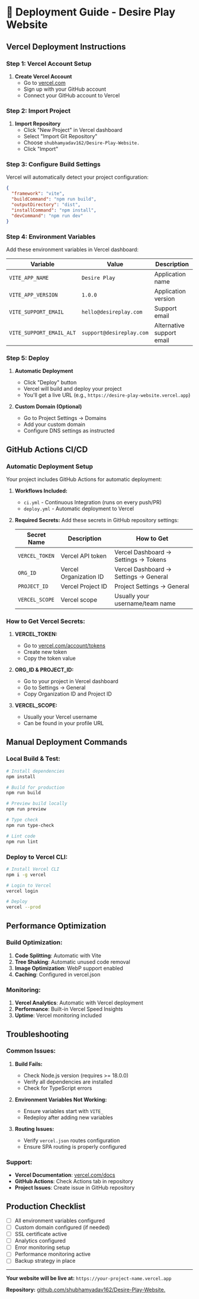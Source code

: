 # 🚀 Deployment Guide - Desire Play Website

## Vercel Deployment Instructions

### Step 1: Vercel Account Setup

1. **Create Vercel Account**
   - Go to [vercel.com](https://vercel.com)
   - Sign up with your GitHub account
   - Connect your GitHub account to Vercel

### Step 2: Import Project

1. **Import Repository**
   - Click "New Project" in Vercel dashboard
   - Select "Import Git Repository"
   - Choose `shubhamyadav162/Desire-Play-Website.`
   - Click "Import"

### Step 3: Configure Build Settings

Vercel will automatically detect your project configuration:

```json
{
  "framework": "vite",
  "buildCommand": "npm run build",
  "outputDirectory": "dist",
  "installCommand": "npm install",
  "devCommand": "npm run dev"
}
```

### Step 4: Environment Variables

Add these environment variables in Vercel dashboard:

| Variable | Value | Description |
|----------|-------|-------------|
| `VITE_APP_NAME` | `Desire Play` | Application name |
| `VITE_APP_VERSION` | `1.0.0` | Application version |
| `VITE_SUPPORT_EMAIL` | `hello@desireplay.com` | Support email |
| `VITE_SUPPORT_EMAIL_ALT` | `support@desireplay.com` | Alternative support email |

### Step 5: Deploy

1. **Automatic Deployment**
   - Click "Deploy" button
   - Vercel will build and deploy your project
   - You'll get a live URL (e.g., `https://desire-play-website.vercel.app`)

2. **Custom Domain (Optional)**
   - Go to Project Settings → Domains
   - Add your custom domain
   - Configure DNS settings as instructed

## GitHub Actions CI/CD

### Automatic Deployment Setup

Your project includes GitHub Actions for automatic deployment:

1. **Workflows Included:**
   - `ci.yml` - Continuous Integration (runs on every push/PR)
   - `deploy.yml` - Automatic deployment to Vercel

2. **Required Secrets:**
   Add these secrets in GitHub repository settings:

   | Secret Name | Description | How to Get |
   |-------------|-------------|------------|
   | `VERCEL_TOKEN` | Vercel API token | Vercel Dashboard → Settings → Tokens |
   | `ORG_ID` | Vercel Organization ID | Vercel Dashboard → Settings → General |
   | `PROJECT_ID` | Vercel Project ID | Project Settings → General |
   | `VERCEL_SCOPE` | Vercel scope | Usually your username/team name |

### How to Get Vercel Secrets:

1. **VERCEL_TOKEN:**
   - Go to [vercel.com/account/tokens](https://vercel.com/account/tokens)
   - Create new token
   - Copy the token value

2. **ORG_ID & PROJECT_ID:**
   - Go to your project in Vercel dashboard
   - Go to Settings → General
   - Copy Organization ID and Project ID

3. **VERCEL_SCOPE:**
   - Usually your Vercel username
   - Can be found in your profile URL

## Manual Deployment Commands

### Local Build & Test:

```bash
# Install dependencies
npm install

# Build for production
npm run build

# Preview build locally
npm run preview

# Type check
npm run type-check

# Lint code
npm run lint
```

### Deploy to Vercel CLI:

```bash
# Install Vercel CLI
npm i -g vercel

# Login to Vercel
vercel login

# Deploy
vercel --prod
```

## Performance Optimization

### Build Optimization:

1. **Code Splitting**: Automatic with Vite
2. **Tree Shaking**: Automatic unused code removal
3. **Image Optimization**: WebP support enabled
4. **Caching**: Configured in vercel.json

### Monitoring:

1. **Vercel Analytics**: Automatic with Vercel deployment
2. **Performance**: Built-in Vercel Speed Insights
3. **Uptime**: Vercel monitoring included

## Troubleshooting

### Common Issues:

1. **Build Fails:**
   - Check Node.js version (requires >= 18.0.0)
   - Verify all dependencies are installed
   - Check for TypeScript errors

2. **Environment Variables Not Working:**
   - Ensure variables start with `VITE_`
   - Redeploy after adding new variables

3. **Routing Issues:**
   - Verify `vercel.json` routes configuration
   - Ensure SPA routing is properly configured

### Support:

- **Vercel Documentation**: [vercel.com/docs](https://vercel.com/docs)
- **GitHub Actions**: Check Actions tab in repository
- **Project Issues**: Create issue in GitHub repository

## Production Checklist

- [ ] All environment variables configured
- [ ] Custom domain configured (if needed)
- [ ] SSL certificate active
- [ ] Analytics configured
- [ ] Error monitoring setup
- [ ] Performance monitoring active
- [ ] Backup strategy in place

---

**Your website will be live at:** `https://your-project-name.vercel.app`

**Repository:** [github.com/shubhamyadav162/Desire-Play-Website.](https://github.com/shubhamyadav162/Desire-Play-Website..git)
